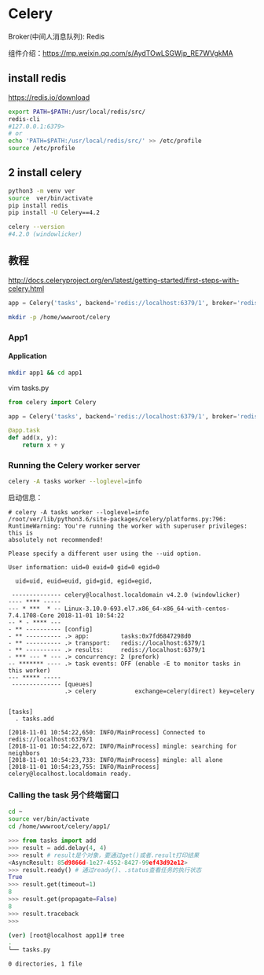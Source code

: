 # Celery

Broker(中间人消息队列): Redis

组件介绍：https://mp.weixin.qq.com/s/AydTOwLSGWjp_RE7WVgkMA


## install redis
https://redis.io/download

```bash
export PATH=$PATH:/usr/local/redis/src/
redis-cli 
#127.0.0.1:6379>
# or
echo 'PATH=$PATH:/usr/local/redis/src/' >> /etc/profile
source /etc/profile
```

## 2 install celery
```bash
python3 -m venv ver
source  ver/bin/activate
pip install redis
pip install -U Celery==4.2

celery --version
#4.2.0 (windowlicker)
```


## 教程

http://docs.celeryproject.org/en/latest/getting-started/first-steps-with-celery.html

```python
app = Celery('tasks', backend='redis://localhost:6379/1', broker='redis://localhost:6379/1')
```

```bash
mkdir -p /home/wwwroot/celery
```


### App1

#### Application

```bash
mkdir app1 && cd app1
```

vim tasks.py
```python
from celery import Celery

app = Celery('tasks', backend='redis://localhost:6379/1', broker='redis://localhost:6379/1')

@app.task
def add(x, y):
    return x + y
```


### Running the Celery worker server

```bash
celery -A tasks worker --loglevel=info
```

启动信息：
```
# celery -A tasks worker --loglevel=info
/root/ver/lib/python3.6/site-packages/celery/platforms.py:796: RuntimeWarning: You're running the worker with superuser privileges: this is
absolutely not recommended!

Please specify a different user using the --uid option.

User information: uid=0 euid=0 gid=0 egid=0

  uid=uid, euid=euid, gid=gid, egid=egid,
 
 -------------- celery@localhost.localdomain v4.2.0 (windowlicker)
---- **** ----- 
--- * ***  * -- Linux-3.10.0-693.el7.x86_64-x86_64-with-centos-7.4.1708-Core 2018-11-01 10:54:22
-- * - **** --- 
- ** ---------- [config]
- ** ---------- .> app:         tasks:0x7fd6847298d0
- ** ---------- .> transport:   redis://localhost:6379/1
- ** ---------- .> results:     redis://localhost:6379/1
- *** --- * --- .> concurrency: 2 (prefork)
-- ******* ---- .> task events: OFF (enable -E to monitor tasks in this worker)
--- ***** ----- 
 -------------- [queues]
                .> celery           exchange=celery(direct) key=celery
                

[tasks]
  . tasks.add

[2018-11-01 10:54:22,650: INFO/MainProcess] Connected to redis://localhost:6379/1
[2018-11-01 10:54:22,672: INFO/MainProcess] mingle: searching for neighbors
[2018-11-01 10:54:23,733: INFO/MainProcess] mingle: all alone
[2018-11-01 10:54:23,755: INFO/MainProcess] celery@localhost.localdomain ready.
```


### Calling the task 另个终端窗口

```bash
cd ~
source ver/bin/activate
cd /home/wwwroot/celery/app1/
```

```python
>>> from tasks import add
>>> result = add.delay(4, 4)
>>> result # result是个对象，要通过get()或者.result打印结果
<AsyncResult: 85d9866d-1e27-4552-8427-99ef43d92e12>
>>> result.ready() # 通过ready()、.status查看任务的执行状态
True
>>> result.get(timeout=1)
8
>>> result.get(propagate=False)
8
>>> result.traceback
>>> 

```

```bash
(ver) [root@localhost app1]# tree
.
└── tasks.py

0 directories, 1 file
```
